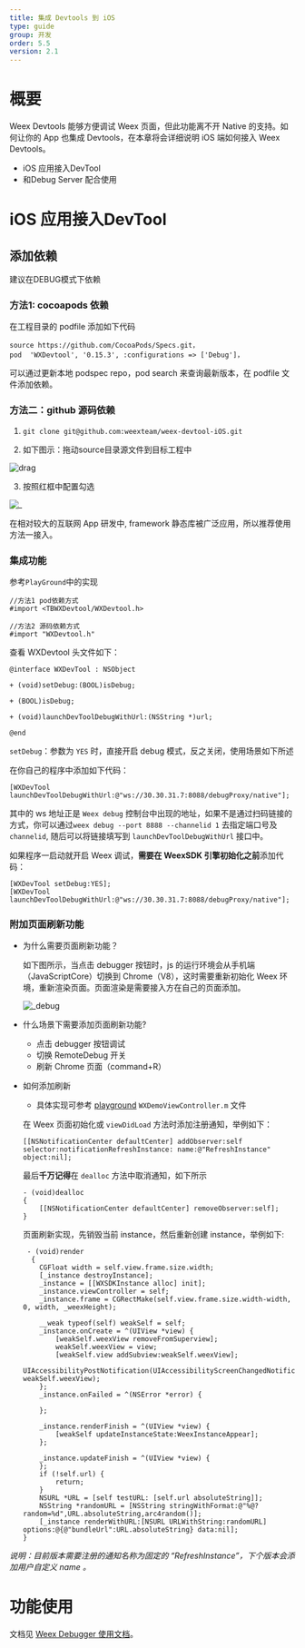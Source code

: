 ```yaml
---
title: 集成 Devtools 到 iOS
type: guide
group: 开发
order: 5.5
version: 2.1
---
```


<!-- toc -->


# 概要

Weex Devtools 能够方便调试 Weex 页面，但此功能离不开 Native 的支持。如何让你的 App 也集成 Devtools，在本章将会详细说明 iOS 端如何接入 Weex Devtools。

- iOS 应用接入DevTool
- 和Debug Server 配合使用


# iOS 应用接入DevTool


## 添加依赖 

建议在DEBUG模式下依赖


### 方法1: cocoapods 依赖

在工程目录的 podfile 添加如下代码

```
source https://github.com/CocoaPods/Specs.git，
pod  'WXDevtool', '0.15.3', :configurations => ['Debug']，
```


可以通过更新本地 podspec repo，pod search 来查询最新版本，在 podfile 文件添加依赖。



### 方法二：github 源码依赖


1. `git clone git@github.com:weexteam/weex-devtool-iOS.git`

2. 如下图示：拖动source目录源文件到目标工程中

  ![drag](http://img.alicdn.com/tps/TB1MXjjNXXXXXXlXpXXXXXXXXXX-795-326.png)

3. 按照红框中配置勾选

  ![_](http://img.alicdn.com/tps/TB1A518NXXXXXbZXFXXXXXXXXXX-642-154.png)


  在相对较大的互联网 App 研发中, framework 静态库被广泛应用，所以推荐使用方法一接入。

### 集成功能

参考`PlayGround`中的实现


```
//方法1 pod依赖方式
#import <TBWXDevtool/WXDevtool.h>

//方法2 源码依赖方式
#import "WXDevtool.h"

```

查看 WXDevtool 头文件如下：

```object-c
@interface WXDevTool : NSObject

+ (void)setDebug:(BOOL)isDebug;

+ (BOOL)isDebug;

+ (void)launchDevToolDebugWithUrl:(NSString *)url;

@end
```

`setDebug`：参数为 `YES` 时，直接开启 debug 模式，反之关闭，使用场景如下所述

在你自己的程序中添加如下代码：

```object-c
[WXDevTool launchDevToolDebugWithUrl:@"ws://30.30.31.7:8088/debugProxy/native"];
```

其中的 ws 地址正是 `Weex debug` 控制台中出现的地址，如果不是通过扫码链接的方式，你可以通过`weex debug --port 8888 --channelid 1` 去指定端口号及`channelid`, 随后可以将链接填写到 `launchDevToolDebugWithUrl` 接口中。

如果程序一启动就开启 Weex 调试，**需要在 WeexSDK 引擎初始化之前**添加代码：

```object-c
[WXDevTool setDebug:YES];
[WXDevTool launchDevToolDebugWithUrl:@"ws://30.30.31.7:8088/debugProxy/native"];
```

### 附加页面刷新功能

- 为什么需要页面刷新功能？

  如下图所示，当点击 debugger 按钮时，js 的运行环境会从手机端（JavaScriptCore）切换到 Chrome（V8），这时需要重新初始化 Weex 环境，重新渲染页面。页面渲染是需要接入方在自己的页面添加。

  ![_debug](http://img.alicdn.com/tps/TB1xRHhNXXXXXakXpXXXXXXXXXX-1498-668.png)

- 什么场景下需要添加页面刷新功能?

  - 点击 debugger 按钮调试
  - 切换 RemoteDebug 开关
  - 刷新 Chrome 页面（command+R）

- 如何添加刷新  
	- 具体实现可参考 [playground](https://github.com/weexteam/weex-devtool-iOS/blob/master/Devtools/playground/WeexDemo/WXDemoViewController.m)  `WXDemoViewController.m` 文件 

  在 Weex 页面初始化或 `viewDidLoad` 方法时添加注册通知，举例如下：

  ```object-c
  [[NSNotificationCenter defaultCenter] addObserver:self selector:notificationRefreshInstance: name:@"RefreshInstance" object:nil];
  ```

  最后**千万记得**在 `dealloc` 方法中取消通知，如下所示

  ```
  - (void)dealloc
  {
      [[NSNotificationCenter defaultCenter] removeObserver:self];
  }
  ```

  页面刷新实现，先销毁当前 instance，然后重新创建 instance，举例如下:

  ```
   - (void)render
    {
      CGFloat width = self.view.frame.size.width;
      [_instance destroyInstance];
      _instance = [[WXSDKInstance alloc] init];
      _instance.viewController = self;
      _instance.frame = CGRectMake(self.view.frame.size.width-width, 0, width, _weexHeight);

      __weak typeof(self) weakSelf = self;
      _instance.onCreate = ^(UIView *view) {
          [weakSelf.weexView removeFromSuperview];
          weakSelf.weexView = view;
          [weakSelf.view addSubview:weakSelf.weexView];
          UIAccessibilityPostNotification(UIAccessibilityScreenChangedNotification,  weakSelf.weexView);
      };
      _instance.onFailed = ^(NSError *error) {

      };

      _instance.renderFinish = ^(UIView *view) {
          [weakSelf updateInstanceState:WeexInstanceAppear];
      };

      _instance.updateFinish = ^(UIView *view) {
      };
      if (!self.url) {
          return;
      }
      NSURL *URL = [self testURL: [self.url absoluteString]];
      NSString *randomURL = [NSString stringWithFormat:@"%@?random=%d",URL.absoluteString,arc4random()];
      [_instance renderWithURL:[NSURL URLWithString:randomURL] options:@{@"bundleUrl":URL.absoluteString} data:nil];
  }
  ```



*说明：目前版本需要注册的通知名称为固定的 “RefreshInstance”，下个版本会添加用户自定义 name 。*

# 功能使用

文档见 [Weex Debugger 使用文档](../tools/toolkit.html#debug)。
